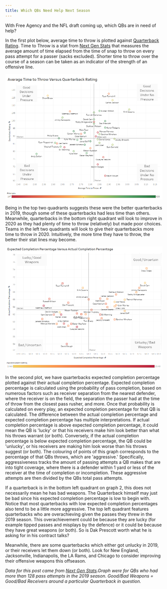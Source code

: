 ```yaml
---
title: Which QBs Need Help Next Season
---
```


With Free Agency and the NFL draft coming up, which QBs are in need of help?

In the first plot below, average time to throw is plotted against [Quarterback Rating](https://en.wikipedia.org/wiki/Passer_rating). Time to Throw is a stat from [Next Gen Stats](https://nextgenstats.nfl.com/) that measures the average amount of time elapsed from the time of snap to throw on every pass attempt for a passer (sacks excluded). Shorter time to throw over the course of a season can be taken as an indicator of the strength of an offensive line.

![TTvsQBR](/img/QBHelp/TTvsQBR.PNG "TTvsQBR")

Being in the top two quadrants suggests these were the better quarterbacks in 2019, though some of these quarterbacks had less time than others. Meanwhile, quarterbacks in the bottom right quadrant will look to improve in 2020 as they had plenty of time to throw (relatively) but made poor choices. Teams in the left two quadrants will look to give their quarterbacks more time to throw in 2020. Intuitively, the more time they have to throw, the better their stat lines may become.

![XCOMPvsCOMP](/img/QBHelp/XCOMPvsCOMP.PNG "XCOMPvsCOMP")

In the second plot, we have quarterbacks expected completion percentage plotted against their actual completion percentage. Expected completion percentage is calculated using the probability of pass completion, based on numerous factors such as receiver separation from the nearest defender, where the receiver is on the field, the separation the passer had at the time of throw from the closest pass rusher, and more. Once that probability is calculated on every play, an expected completion percentage for that QB is calculated. The difference between the actual completion percentage and expected completion percentage has multiple interpretations. If actual completion percentage is above expected completion percentage, it could mean the QB is 'lucky' or that his receivers make him look better than what his throws warrant (or both). Conversely, if the actual completion percentage is below expected completion percentage, the QB could be 'unlucky', or his receivers are making him look worse than his throws suggest (or both). The colouring of points of this graph corresponds to the percentage of that QBs throws, which are 'aggressive.' Specifically, aggressiveness tracks the amount of passing attempts a QB makes that are into tight coverage, where there is a defender within 1 yard or less of the receiver at the time of completion or incompletion. These aggressive attempts are then divided by the QBs total pass attempts.

If a quarterback is in the bottom left quadrant on graph 2, this does not necessarily mean he has bad weapons. The Quarterback himself may just be bad since his expected completion percentage is low to begin with. Notice that most quarterbacks with low expected completion percentages also tend to be a little more aggressive. The top left quadrant features quarterbacks who are overachieving given the passes they threw in the 2019 season. This overachievement could be because they are lucky (for example tipped passes and misplays by the defence) or it could be because they have great weapons (or both). So is Dak Prescott worth what he is asking for in his contract talks?

Meanwhile, there are some quarterbacks which either got unlucky in 2019, or their receivers let them down (or both). Look for New England, Jacksonville, Indianapolis, the LA Rams, and Chicago to consider improving their offensive weapons this offseason.

_Data for this post came from [Next Gen Stats](https://nextgenstats.nfl.com/stats/passing).Graph were for QBs who had more than 128 pass attempts in the 2019 season. Good/Bad Weapons = Good/Bad Receivers around a particular Quarterback in question._
